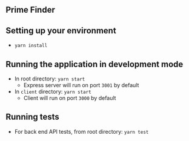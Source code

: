 ## Prime Finder

## Setting up your environment
* `yarn install`

## Running the application in development mode
* In root directory: `yarn start`
  * Express server will run on port `3001` by default
* In `client` directory: `yarn start`
  * Client will run on port `3000` by default

## Running tests
* For back end API tests, from root directory: `yarn test`